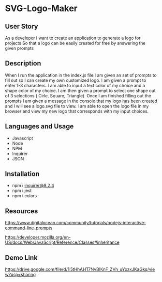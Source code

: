 # SVG-Logo-Maker

## User Story

As a developer
I want to create an application to generate a logo for projects
So that a logo can be easily created for free by answering the given prompts

## Description

When I run the application in the index.js file I am given an set of prompts to fill out so I can create my own customized logo. I am given a prompt to enter 1-3 characters. I am able to input a text color of my choice and a shape color of my choice. I am then given a prompt to select one shape out of 3 selections ( Cirle, Square, Triangle). Once I am finished filling out the prompts I am given a message in the console that my logo has been created and I will see a logo.svg file to view. I am able to open the logo file in my browser and view my new logo that corresponds with my input choices.

## Languages and Usage

- Javascript
- Node
- NPM
- Inquirer
- JSON

## Installation

- npm i inquirer@8.2.4
- npm i jest
- npm i colors

## Resources

https://www.digitalocean.com/community/tutorials/nodejs-interactive-command-line-prompts

https://developer.mozilla.org/en-US/docs/Web/JavaScript/Reference/Classes#inheritance

## Demo Link

https://drive.google.com/file/d/1i5tHhAHT7NvBIKnF_ZVh_uYozxJKaGkq/view?usp=sharing